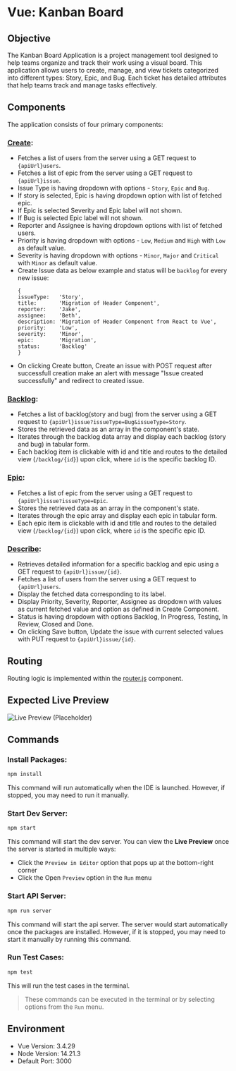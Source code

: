 # Vue: Kanban Board

## Objective

The Kanban Board Application is a project management tool designed to help teams organize and track their work using a visual board. This application allows users to create, manage, and view tickets categorized into different types: Story, Epic, and Bug. Each ticket has detailed attributes that help teams track and manage tasks effectively.

## Components

The application consists of four primary components:

### [Create](src/Components/Create.js):

- Fetches a list of users from the server using a GET request to `{apiUrl}users`.
- Fetches a list of epic from the server using a GET request to `{apiUrl}issue`.
- Issue Type is having dropdown with options - `Story`, `Epic` and `Bug`.
- If story is selected, Epic is having dropdown option with list of fetched epic.
- If Epic is selected Severity and Epic label will not shown.
- If Bug is selected Epic label will not shown.
- Reporter and Assignee is having dropdown options with list of fetched users.
- Priority is having dropdown with options - `Low`, `Medium` and `High` with `Low` as default value.
- Severity is having dropdown with options - `Minor`, `Major` and `Critical` with `Minor` as default value.
- Create Issue data as below example and status will be `backlog` for every new issue:
  ```
  {
  issueType:   'Story',
  title:       'Migration of Header Component',
  reporter:    'Jake',
  assignee:    'Beth',
  description: 'Migration of Header Component from React to Vue',
  priority:    'Low',
  severity:    'Minor',
  epic:        'Migration',
  status:      'Backlog'
  }
  ```
- On clicking Create button, Create an issue with POST request after successfull creation make an alert with message "Issue created successfully" and redirect to created issue.

### [Backlog](src/Components/Backlog.js):

- Fetches a list of backlog(story and bug) from the server using a GET request to `{apiUrl}issue?issueType=Bug&issueType=Story`.
- Stores the retrieved data as an array in the component's state.
- Iterates through the backlog data array and display each backlog (story and bug) in tabular form.
- Each backlog item is clickable with id and title and routes to the detailed view (`/backlog/{id}`) upon click, where `id` is the specific backlog ID.

### [Epic](src/Components/Epic.js):

- Fetches a list of epic from the server using a GET request to `{apiUrl}issue?issueType=Epic`.
- Stores the retrieved data as an array in the component's state.
- Iterates through the epic array and display each epic in tabular form.
- Each epic item is clickable with id and title and routes to the detailed view (`/backlog/{id}`) upon click, where `id` is the specific epic ID.

### [Describe](src/Components/Describe.js):

- Retrieves detailed information for a specific backlog and epic using a GET request to `{apiUrl}issue/{id}`.
- Fetches a list of users from the server using a GET request to `{apiUrl}users`.
- Display the fetched data corresponding to its label.
- Display Priority, Severity, Reporter, Assignee as dropdown with values as current fetched value and option as defined in Create Component.
- Status is having dropdown with options Backlog, In Progress, Testing, In Review, Closed and Done.
- On clicking Save button, Update the issue with current selected values with PUT request to `{apiUrl}issue/{id}`.

## Routing

Routing logic is implemented within the [router.js](src/router.js) component.

## Expected Live Preview

![Live Preview (Placeholder)](https://media-doselect.s3.amazonaws.com/generic/2e11nd5V5V8g2LKO4JrBwMO0E/kanban-board.gif)

## Commands

### Install Packages:

```bash
npm install
```

This command will run automatically when the IDE is launched. However, if stopped, you may need to run it manually.

### Start Dev Server:

```bash
npm start
```

This command will start the dev server. You can view the **Live Preview** once the server is started in multiple ways:

- Click the `Preview in Editor` option that pops up at the bottom-right corner
- Click the Open `Preview` option in the `Run` menu

<!-- Dear Creators, Please keep this command only if you are using API calls in the project with the jsoserver npm package, else remove this command from here as well as configuartion.json and change post_start command to only "npm install" -->

### Start API Server:

```bash
npm run server
```

This command will start the api server. The server would start automatically once the packages are installed. However, if it is stopped, you may need to start it manually by running this command.

### Run Test Cases:

```bash
npm test
```

This will run the test cases in the terminal.

> These commands can be executed in the terminal or by selecting options from the `Run` menu.

## Environment

- Vue Version: 3.4.29
- Node Version: 14.21.3
- Default Port: 3000
